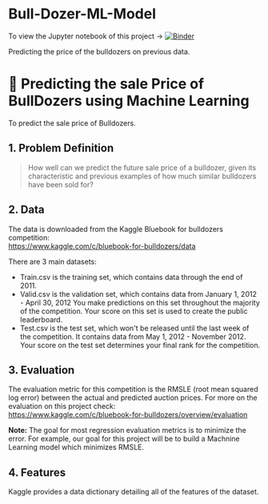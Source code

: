 # Bull-Dozer-ML-Model

To view the Jupyter notebook of this project -> [![Binder](https://mybinder.org/badge_logo.svg)](https://mybinder.org/v2/gh/Hrushi11/Bull-Dozer-Machine-Learning-Model/HEAD)

Predicting the price of the bulldozers on previous data.

# 🚜 Predicting the sale Price of BullDozers using Machine Learning

To predict the sale price of Bulldozers.

## 1. Problem Definition

> How well can we predict the future sale price of a bulldozer, given its characteristic and previous examples of how much similar bulldozers have been sold for?

## 2. Data

The data is downloaded from the Kaggle Bluebook for bulldozers competition: <br>
https://www.kaggle.com/c/bluebook-for-bulldozers/data

There are 3 main datasets:

* Train.csv is the training set, which contains data through the end of 2011.
* Valid.csv is the validation set, which contains data from January 1, 2012 - April 30, 2012 You make predictions on this set     throughout the majority of the competition. Your score on this set is used to create the public leaderboard.
* Test.csv is the test set, which won't be released until the last week of the competition. It contains data from May 1, 2012 -   November 2012. Your score on the test set determines your final rank for the competition. 

## 3. Evaluation

The evaluation metric for this competition is the RMSLE (root mean squared log error) between the actual and predicted auction prices.
For more on the evaluation on this project check: <br>
https://www.kaggle.com/c/bluebook-for-bulldozers/overview/evaluation

**Note:** The goal for most regression evaluation metrics is to minimize the error. For example, our goal for this project will be to build a Machnine Learning model which minimizes RMSLE.

## 4. Features 

Kaggle provides a data dictionary detailing all of the features of the dataset. 
